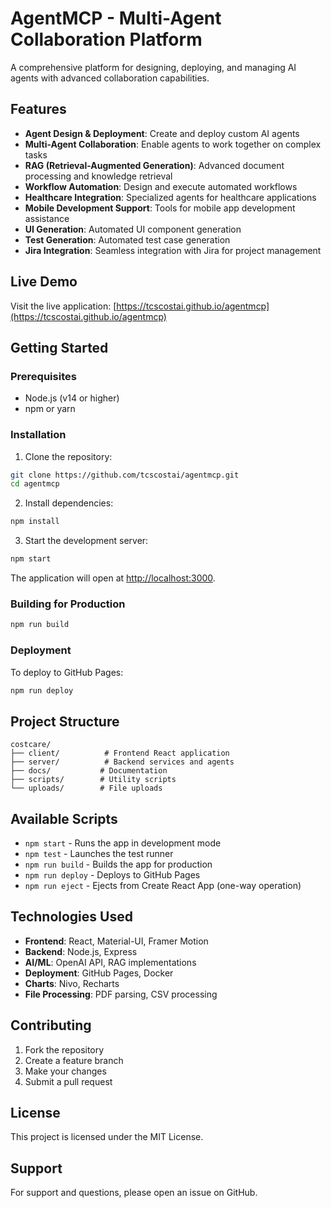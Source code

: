 # AgentMCP - Multi-Agent Collaboration Platform

A comprehensive platform for designing, deploying, and managing AI agents with advanced collaboration capabilities.

## Features

- **Agent Design & Deployment**: Create and deploy custom AI agents
- **Multi-Agent Collaboration**: Enable agents to work together on complex tasks
- **RAG (Retrieval-Augmented Generation)**: Advanced document processing and knowledge retrieval
- **Workflow Automation**: Design and execute automated workflows
- **Healthcare Integration**: Specialized agents for healthcare applications
- **Mobile Development Support**: Tools for mobile app development assistance
- **UI Generation**: Automated UI component generation
- **Test Generation**: Automated test case generation
- **Jira Integration**: Seamless integration with Jira for project management

## Live Demo

Visit the live application: [https://tcscostai.github.io/agentmcp](https://tcscostai.github.io/agentmcp)

## Getting Started

### Prerequisites

- Node.js (v14 or higher)
- npm or yarn

### Installation

1. Clone the repository:
```bash
git clone https://github.com/tcscostai/agentmcp.git
cd agentmcp
```

2. Install dependencies:
```bash
npm install
```

3. Start the development server:
```bash
npm start
```

The application will open at [http://localhost:3000](http://localhost:3000).

### Building for Production

```bash
npm run build
```

### Deployment

To deploy to GitHub Pages:

```bash
npm run deploy
```

## Project Structure

```
costcare/
├── client/          # Frontend React application
├── server/          # Backend services and agents
├── docs/           # Documentation
├── scripts/        # Utility scripts
└── uploads/        # File uploads
```

## Available Scripts

- `npm start` - Runs the app in development mode
- `npm test` - Launches the test runner
- `npm run build` - Builds the app for production
- `npm run deploy` - Deploys to GitHub Pages
- `npm run eject` - Ejects from Create React App (one-way operation)

## Technologies Used

- **Frontend**: React, Material-UI, Framer Motion
- **Backend**: Node.js, Express
- **AI/ML**: OpenAI API, RAG implementations
- **Deployment**: GitHub Pages, Docker
- **Charts**: Nivo, Recharts
- **File Processing**: PDF parsing, CSV processing

## Contributing

1. Fork the repository
2. Create a feature branch
3. Make your changes
4. Submit a pull request

## License

This project is licensed under the MIT License.

## Support

For support and questions, please open an issue on GitHub.
